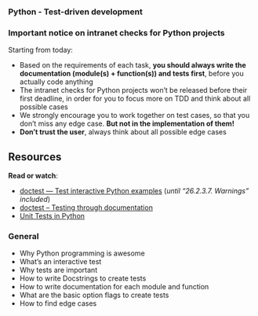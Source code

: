 ### Python - Test-driven development

### Important notice on intranet checks for Python projects

Starting from today:

-   Based on the requirements of each task,  **you should always write the documentation (module(s) + function(s)) and tests first**, before you actually code anything
-   The intranet checks for Python projects won’t be released before their first deadline, in order for you to focus more on TDD and think about all possible cases
-   We strongly encourage you to work together on test cases, so that you don’t miss any edge case.  **But not in the implementation of them!**
-   **Don’t trust the user**, always think about all possible edge cases

## Resources

**Read or watch**:

-   [doctest — Test interactive Python examples](https://intranet.hbtn.io/rltoken/Hmd_LI8NZ-F2ymDxue5HCg "doctest — Test interactive Python examples")  (_until “26.2.3.7. Warnings” included_)
-   [doctest – Testing through documentation](https://intranet.hbtn.io/rltoken/fbFfGNFU07L2yD0D1uc-Xg "doctest – Testing through documentation")
-   [Unit Tests in Python](https://intranet.hbtn.io/rltoken/LhbdUZYzqiP7cjxjE3rG3w "Unit Tests in Python")


### General

-   Why Python programming is awesome
-   What’s an interactive test
-   Why tests are important
-   How to write Docstrings to create tests
-   How to write documentation for each module and function
-   What are the basic option flags to create tests
-   How to find edge cases
